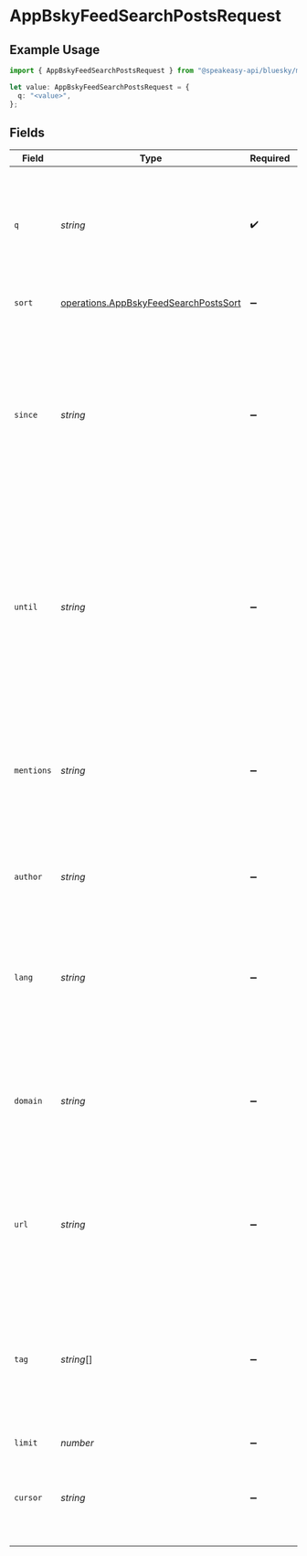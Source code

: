 # AppBskyFeedSearchPostsRequest

## Example Usage

```typescript
import { AppBskyFeedSearchPostsRequest } from "@speakeasy-api/bluesky/models/operations";

let value: AppBskyFeedSearchPostsRequest = {
  q: "<value>",
};
```

## Fields

| Field                                                                                                                                                                                            | Type                                                                                                                                                                                             | Required                                                                                                                                                                                         | Description                                                                                                                                                                                      |
| ------------------------------------------------------------------------------------------------------------------------------------------------------------------------------------------------ | ------------------------------------------------------------------------------------------------------------------------------------------------------------------------------------------------ | ------------------------------------------------------------------------------------------------------------------------------------------------------------------------------------------------ | ------------------------------------------------------------------------------------------------------------------------------------------------------------------------------------------------ |
| `q`                                                                                                                                                                                              | *string*                                                                                                                                                                                         | :heavy_check_mark:                                                                                                                                                                               | Search query string; syntax, phrase, boolean, and faceting is unspecified, but Lucene query syntax is recommended.                                                                               |
| `sort`                                                                                                                                                                                           | [operations.AppBskyFeedSearchPostsSort](../../models/operations/appbskyfeedsearchpostssort.md)                                                                                                   | :heavy_minus_sign:                                                                                                                                                                               | Specifies the ranking order of results.                                                                                                                                                          |
| `since`                                                                                                                                                                                          | *string*                                                                                                                                                                                         | :heavy_minus_sign:                                                                                                                                                                               | Filter results for posts after the indicated datetime (inclusive). Expected to use 'sortAt' timestamp, which may not match 'createdAt'. Can be a datetime, or just an ISO date (YYYY-MM-DD).     |
| `until`                                                                                                                                                                                          | *string*                                                                                                                                                                                         | :heavy_minus_sign:                                                                                                                                                                               | Filter results for posts before the indicated datetime (not inclusive). Expected to use 'sortAt' timestamp, which may not match 'createdAt'. Can be a datetime, or just an ISO date (YYY-MM-DD). |
| `mentions`                                                                                                                                                                                       | *string*                                                                                                                                                                                         | :heavy_minus_sign:                                                                                                                                                                               | Filter to posts which mention the given account. Handles are resolved to DID before query-time. Only matches rich-text facet mentions.                                                           |
| `author`                                                                                                                                                                                         | *string*                                                                                                                                                                                         | :heavy_minus_sign:                                                                                                                                                                               | Filter to posts by the given account. Handles are resolved to DID before query-time.                                                                                                             |
| `lang`                                                                                                                                                                                           | *string*                                                                                                                                                                                         | :heavy_minus_sign:                                                                                                                                                                               | Filter to posts in the given language. Expected to be based on post language field, though server may override language detection.                                                               |
| `domain`                                                                                                                                                                                         | *string*                                                                                                                                                                                         | :heavy_minus_sign:                                                                                                                                                                               | Filter to posts with URLs (facet links or embeds) linking to the given domain (hostname). Server may apply hostname normalization.                                                               |
| `url`                                                                                                                                                                                            | *string*                                                                                                                                                                                         | :heavy_minus_sign:                                                                                                                                                                               | Filter to posts with links (facet links or embeds) pointing to this URL. Server may apply URL normalization or fuzzy matching.                                                                   |
| `tag`                                                                                                                                                                                            | *string*[]                                                                                                                                                                                       | :heavy_minus_sign:                                                                                                                                                                               | Filter to posts with the given tag (hashtag), based on rich-text facet or tag field. Do not include the hash (#) prefix. Multiple tags can be specified, with 'AND' matching.                    |
| `limit`                                                                                                                                                                                          | *number*                                                                                                                                                                                         | :heavy_minus_sign:                                                                                                                                                                               | N/A                                                                                                                                                                                              |
| `cursor`                                                                                                                                                                                         | *string*                                                                                                                                                                                         | :heavy_minus_sign:                                                                                                                                                                               | Optional pagination mechanism; may not necessarily allow scrolling through entire result set.                                                                                                    |